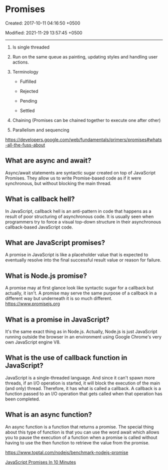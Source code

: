 # Promises

Created: 2017-10-11 04:16:50 +0500

Modified: 2021-11-29 13:57:45 +0500

---

1. Is single threaded

2. Run on the same queue as painting, updating styles and handling user actions.

3. Terminology

   - Fulfilled

   - Rejected

   - Pending

   - Settled

4. Chaining (Promises can be chained together to execute one after other)

5. Parallelism and sequencing

<https://developers.google.com/web/fundamentals/primers/promises#whats-all-the-fuss-about>

## What are async and await?

Async/await statements are syntactic sugar created on top of JavaScript Promises. They allow us to write Promise-based code as if it were synchronous, but without blocking the main thread.

## What is callback hell?

In JavaScript, callback hell is an anti-pattern in code that happens as a result of poor structuring of asynchronous code. It is usually seen when programmers try to force a visual top-down structure in their asynchronous callback-based JavaScript code.

## What are JavaScript promises?

A promise in JavaScript is like a placeholder value that is expected to eventually resolve into the final successful result value or reason for failure.

## What is Node.js promise?

A promise may at first glance look like syntactic sugar for a callback but actually, it isn't. A promise may serve the same purpose of a callback in a different way but underneath it is so much different. <https://www.promisejs.org>

## What is a promise in JavaScript?

It's the same exact thing as in Node.js. Actually, Node.js is just JavaScript running outside the browser in an environment using Google Chrome's very own JavaScript engine V8.

## What is the use of callback function in JavaScript?

JavaScript is a single-threaded language. And since it can't spawn more threads, if an I/O operation is started, it will block the execution of the main (and only) thread. Therefore, it has what is called a callback. A callback is a function passed to an I/O operation that gets called when that operation has been completed.

## What is an async function?

An async function is a function that returns a promise. The special thing about this type of function is that you can use the word await which allows you to pause the execution of a function when a promise is called without having to use the then function to retrieve the value from the promise.

<https://www.toptal.com/nodejs/benchmark-nodejs-promise>

[JavaScript Promises In 10 Minutes](https://www.youtube.com/watch?v=DHvZLI7Db8E)
